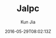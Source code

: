 ---
title: "Jalpc"
github: https://github.com/jarrekk/Jalpc
demo: https://jarrekk.github.io/Jalpc/
author: Kun Jia
ssg:
  - Jekyll
cms:
  - No Cms
date: 2016-05-29T08:02:13Z
github_branch: master
description: "🍎Jalpc -- A flexible Jekyll theme, 3 steps to build your website. "
---